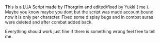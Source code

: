This is a LUA Script made by IThorgrim and edited/fixed by Yukki ( me ).
Maybe you know maybe you dont but the script was made account bound now it is only per character.
Fixed some display bugs and in combat auras were deleted and after combat added back.

Everything should work just fine if there is something wrong feel free to tell me.
